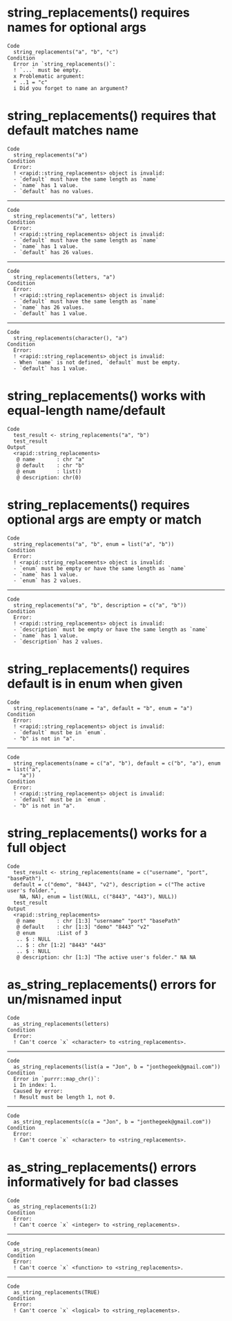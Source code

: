 # string_replacements() requires names for optional args

    Code
      string_replacements("a", "b", "c")
    Condition
      Error in `string_replacements()`:
      ! `...` must be empty.
      x Problematic argument:
      * ..1 = "c"
      i Did you forget to name an argument?

# string_replacements() requires that default matches name

    Code
      string_replacements("a")
    Condition
      Error:
      ! <rapid::string_replacements> object is invalid:
      - `default` must have the same length as `name`
      - `name` has 1 value.
      - `default` has no values.

---

    Code
      string_replacements("a", letters)
    Condition
      Error:
      ! <rapid::string_replacements> object is invalid:
      - `default` must have the same length as `name`
      - `name` has 1 value.
      - `default` has 26 values.

---

    Code
      string_replacements(letters, "a")
    Condition
      Error:
      ! <rapid::string_replacements> object is invalid:
      - `default` must have the same length as `name`
      - `name` has 26 values.
      - `default` has 1 value.

---

    Code
      string_replacements(character(), "a")
    Condition
      Error:
      ! <rapid::string_replacements> object is invalid:
      - When `name` is not defined, `default` must be empty.
      - `default` has 1 value.

# string_replacements() works with equal-length name/default

    Code
      test_result <- string_replacements("a", "b")
      test_result
    Output
      <rapid::string_replacements>
       @ name       : chr "a"
       @ default    : chr "b"
       @ enum       : list()
       @ description: chr(0) 

# string_replacements() requires optional args are empty or match

    Code
      string_replacements("a", "b", enum = list("a", "b"))
    Condition
      Error:
      ! <rapid::string_replacements> object is invalid:
      - `enum` must be empty or have the same length as `name`
      - `name` has 1 value.
      - `enum` has 2 values.

---

    Code
      string_replacements("a", "b", description = c("a", "b"))
    Condition
      Error:
      ! <rapid::string_replacements> object is invalid:
      - `description` must be empty or have the same length as `name`
      - `name` has 1 value.
      - `description` has 2 values.

# string_replacements() requires default is in enum when given

    Code
      string_replacements(name = "a", default = "b", enum = "a")
    Condition
      Error:
      ! <rapid::string_replacements> object is invalid:
      - `default` must be in `enum`.
      - "b" is not in "a".

---

    Code
      string_replacements(name = c("a", "b"), default = c("b", "a"), enum = list("a",
        "a"))
    Condition
      Error:
      ! <rapid::string_replacements> object is invalid:
      - `default` must be in `enum`.
      - "b" is not in "a".

# string_replacements() works for a full object

    Code
      test_result <- string_replacements(name = c("username", "port", "basePath"),
      default = c("demo", "8443", "v2"), description = c("The active user's folder.",
        NA, NA), enum = list(NULL, c("8443", "443"), NULL))
      test_result
    Output
      <rapid::string_replacements>
       @ name       : chr [1:3] "username" "port" "basePath"
       @ default    : chr [1:3] "demo" "8443" "v2"
       @ enum       :List of 3
       .. $ : NULL
       .. $ : chr [1:2] "8443" "443"
       .. $ : NULL
       @ description: chr [1:3] "The active user's folder." NA NA

# as_string_replacements() errors for un/misnamed input

    Code
      as_string_replacements(letters)
    Condition
      Error:
      ! Can't coerce `x` <character> to <string_replacements>.

---

    Code
      as_string_replacements(list(a = "Jon", b = "jonthegeek@gmail.com"))
    Condition
      Error in `purrr::map_chr()`:
      i In index: 1.
      Caused by error:
      ! Result must be length 1, not 0.

---

    Code
      as_string_replacements(c(a = "Jon", b = "jonthegeek@gmail.com"))
    Condition
      Error:
      ! Can't coerce `x` <character> to <string_replacements>.

# as_string_replacements() errors informatively for bad classes

    Code
      as_string_replacements(1:2)
    Condition
      Error:
      ! Can't coerce `x` <integer> to <string_replacements>.

---

    Code
      as_string_replacements(mean)
    Condition
      Error:
      ! Can't coerce `x` <function> to <string_replacements>.

---

    Code
      as_string_replacements(TRUE)
    Condition
      Error:
      ! Can't coerce `x` <logical> to <string_replacements>.

